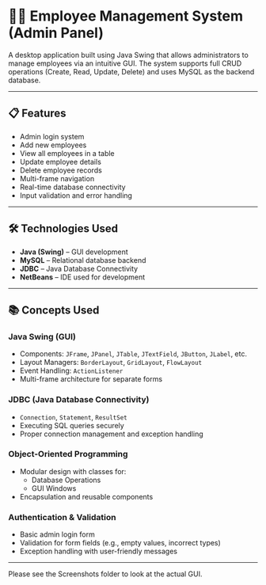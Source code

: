 # 🧑‍💼 Employee Management System (Admin Panel)

A desktop application built using Java Swing that allows administrators to manage employees via an intuitive GUI. The system supports full CRUD operations (Create, Read, Update, Delete) and uses MySQL as the backend database.

---

## 📋 Features

- Admin login system
- Add new employees
- View all employees in a table
- Update employee details
- Delete employee records
- Multi-frame navigation
- Real-time database connectivity
- Input validation and error handling

---

## 🛠️ Technologies Used

- **Java (Swing)** – GUI development
- **MySQL** – Relational database backend
- **JDBC** – Java Database Connectivity
- **NetBeans** – IDE used for development

---

## 📚 Concepts Used

### Java Swing (GUI)
- Components: `JFrame`, `JPanel`, `JTable`, `JTextField`, `JButton`, `JLabel`, etc.
- Layout Managers: `BorderLayout`, `GridLayout`, `FlowLayout`
- Event Handling: `ActionListener`
- Multi-frame architecture for separate forms

### JDBC (Java Database Connectivity)
- `Connection`, `Statement`, `ResultSet`
- Executing SQL queries securely
- Proper connection management and exception handling

### Object-Oriented Programming
- Modular design with classes for:
  - Database Operations
  - GUI Windows
- Encapsulation and reusable components

### Authentication & Validation
- Basic admin login form
- Validation for form fields (e.g., empty values, incorrect types)
- Exception handling with user-friendly messages

---

Please see the Screenshots folder to look at the actual GUI.
